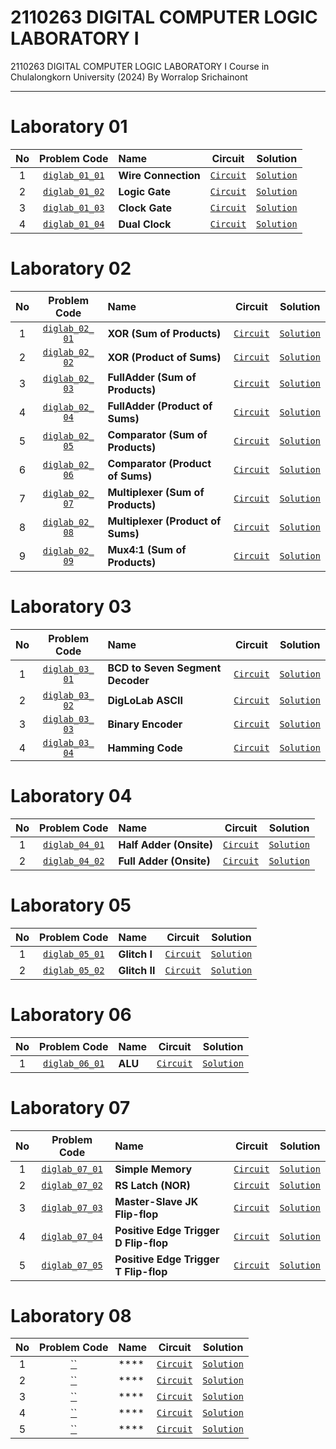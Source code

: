 # 2110263 DIGITAL COMPUTER LOGIC LABORATORY I
2110263 DIGITAL COMPUTER LOGIC LABORATORY I Course in Chulalongkorn University (2024) By Worralop Srichainont

---

# Laboratory 01
| No | Problem Code | Name | Circuit | Solution |
| :---: | :---: | :--- | :---: | :---: |
| 1 | [`diglab_​01_​01`](https://drive.google.com/file/d/1Gn-hov5iGPHokrjBNkY5xGgCXVn0SdoW/view?usp=drive_link) | **Wire Connection** | [`Circuit`](https://github.com/reisenx/2110263-DIG-LOGIC-LAB-I/blob/main/Lab%2001/diglab_01_01/diglab_01_01.dig) | [`Solution`](https://github.com/reisenx/2110263-DIG-LOGIC-LAB-I/blob/main/Lab%2001/diglab_01_01/diglab_01_01_sol.md) |
| 2 | [`diglab_​01_​02`](https://drive.google.com/file/d/1ECKTJ3_2rWUxxlB6zigvz5GRagNEbqDO/view?usp=drive_link) | **Logic Gate** | [`Circuit`](https://github.com/reisenx/2110263-DIG-LOGIC-LAB-I/blob/main/Lab%2001/diglab_01_02/diglab_01_02.dig) | [`Solution`](https://github.com/reisenx/2110263-DIG-LOGIC-LAB-I/blob/main/Lab%2001/diglab_01_02/diglab_01_02_sol.md) |
| 3 | [`diglab_​01_​03`](https://drive.google.com/file/d/10cgeXQqJvZJO_8lcn8iLhOKXUANPU1IW/view?usp=drive_link) | **Clock Gate** | [`Circuit`](https://github.com/reisenx/2110263-DIG-LOGIC-LAB-I/blob/main/Lab%2001/diglab_01_03/diglab_01_03.dig) | [`Solution`](https://github.com/reisenx/2110263-DIG-LOGIC-LAB-I/blob/main/Lab%2001/diglab_01_03/diglab_01_03_sol.md) |
| 4 | [`diglab_​01_​04`](https://drive.google.com/file/d/1udbvVFgOMJW1BoB1krBcbFyXEP_90eTK/view?usp=drive_link) | **Dual Clock** | [`Circuit`](https://github.com/reisenx/2110263-DIG-LOGIC-LAB-I/blob/main/Lab%2001/diglab_01_04/diglab_01_04.dig) | [`Solution`](https://github.com/reisenx/2110263-DIG-LOGIC-LAB-I/blob/main/Lab%2001/diglab_01_04/diglab_01_04_sol.md) |

# Laboratory 02
| No | Problem Code | Name | Circuit | Solution |
| :---: | :---: | :--- | :---: | :---: |
| 1 | [`diglab_​02_​01`](https://drive.google.com/file/d/1X58ZSczfBssWzQGDQZVs-rJgAqAgLOG5/view?usp=drive_link) | **XOR (Sum of Products)** | [`Circuit`](https://github.com/reisenx/2110263-DIG-LOGIC-LAB-I/blob/main/Lab%2002/diglab_02_01/diglab_02_01.dig) | [`Solution`](https://github.com/reisenx/2110263-DIG-LOGIC-LAB-I/blob/main/Lab%2002/diglab_02_01/diglab_02_01_sol.md) |
| 2 | [`diglab_​02_​02`](https://drive.google.com/file/d/12nkSeHxiNem1i3mO-BABmvpC8ueVb1ZY/view?usp=drive_link) | **XOR (Product of Sums)** | [`Circuit`](https://github.com/reisenx/2110263-DIG-LOGIC-LAB-I/blob/main/Lab%2002/diglab_02_02/diglab_02_02.dig) | [`Solution`](https://github.com/reisenx/2110263-DIG-LOGIC-LAB-I/blob/main/Lab%2002/diglab_02_02/diglab_02_02_sol.md) |
| 3 | [`diglab_​02_​03`](https://drive.google.com/file/d/1W0zyqn9E_a2-WQ19l-L3xpcZyvcE8bzV/view?usp=drive_link) | **FullAdder (Sum of Products)** | [`Circuit`](https://github.com/reisenx/2110263-DIG-LOGIC-LAB-I/blob/main/Lab%2002/diglab_02_03/diglab_02_03.dig) | [`Solution`](https://github.com/reisenx/2110263-DIG-LOGIC-LAB-I/blob/main/Lab%2002/diglab_02_03/diglab_02_03_sol.md) |
| 4 | [`diglab_​02_​04`](https://drive.google.com/file/d/16HCbbrqRba3GJ2d0AD0ZKvdQQFeRKjz1/view?usp=drive_link) | **FullAdder (Product of Sums)** | [`Circuit`](https://github.com/reisenx/2110263-DIG-LOGIC-LAB-I/blob/main/Lab%2002/diglab_02_04/diglab_02_04.dig) | [`Solution`](https://github.com/reisenx/2110263-DIG-LOGIC-LAB-I/blob/main/Lab%2002/diglab_02_04/diglab_02_04_sol.md) |
| 5 | [`diglab_​02_​05`](https://drive.google.com/file/d/1Sne5lBG-NsupPsBlxRyze35h4b-5ZpJw/view?usp=drive_link) | **Comparator (Sum of Products)** | [`Circuit`](https://github.com/reisenx/2110263-DIG-LOGIC-LAB-I/blob/main/Lab%2002/diglab_02_05/diglab_02_05.dig) | [`Solution`](https://github.com/reisenx/2110263-DIG-LOGIC-LAB-I/blob/main/Lab%2002/diglab_02_05/diglab_02_05_sol.md) |
| 6 | [`diglab_​02_​06`](https://drive.google.com/file/d/1fzbXE230PaqTj0PeoZD5sVsxrSNBx3O4/view?usp=drive_link) | **Comparator (Product of Sums)** | [`Circuit`](https://github.com/reisenx/2110263-DIG-LOGIC-LAB-I/blob/main/Lab%2002/diglab_02_06/diglab_02_06.dig) | [`Solution`](https://github.com/reisenx/2110263-DIG-LOGIC-LAB-I/blob/main/Lab%2002/diglab_02_06/diglab_02_06_sol.md) |
| 7 | [`diglab_​02_​07`](https://drive.google.com/file/d/1hbqErgX2DjF8mVMXwD9yQRe7qE2FMo8i/view?usp=drive_link) | **Multiplexer (Sum of Products)** | [`Circuit`](https://github.com/reisenx/2110263-DIG-LOGIC-LAB-I/blob/main/Lab%2002/diglab_02_07/diglab_02_07.dig) | [`Solution`](https://github.com/reisenx/2110263-DIG-LOGIC-LAB-I/blob/main/Lab%2002/diglab_02_07/diglab_02_07_sol.md) |
| 8 | [`diglab_​02_​08`](https://drive.google.com/file/d/1cgN1CoPt-9dDRTEL3GCghg49iHBdRUZr/view?usp=drive_link) | **Multiplexer (Product of Sums)** | [`Circuit`](https://github.com/reisenx/2110263-DIG-LOGIC-LAB-I/blob/main/Lab%2002/diglab_02_08/diglab_02_08.dig) | [`Solution`](https://github.com/reisenx/2110263-DIG-LOGIC-LAB-I/blob/main/Lab%2002/diglab_02_08/diglab_02_08_sol.md) |
| 9 | [`diglab_​02_​09`](https://drive.google.com/file/d/1ngDn0xtNYtUdcPsC_CHHoyIEIOocsJhk/view?usp=drive_link) | **Mux4:1 (Sum of Products)** | [`Circuit`](https://github.com/reisenx/2110263-DIG-LOGIC-LAB-I/blob/main/Lab%2002/diglab_02_09/diglab_02_09.dig) | [`Solution`](https://github.com/reisenx/2110263-DIG-LOGIC-LAB-I/blob/main/Lab%2002/diglab_02_09/diglab_02_09_sol.md) |

# Laboratory 03
| No | Problem Code | Name | Circuit | Solution |
| :---: | :---: | :--- | :---: | :---: |
| 1 | [`diglab_​03_​01`](https://drive.google.com/file/d/1RNgGcbrlr_2TEe9lUSFqrZRoutLsefec/view?usp=drive_link) | **BCD to Seven Segment Decoder** | [`Circuit`](https://github.com/reisenx/2110263-DIG-LOGIC-LAB-I/blob/main/Lab%2003/diglab_03_01/diglab_03_01.dig) | [`Solution`](https://github.com/reisenx/2110263-DIG-LOGIC-LAB-I/blob/main/Lab%2003/diglab_03_01/diglab_03_01_sol.md) |
| 2 | [`diglab_​03_​02`](https://drive.google.com/file/d/1BbsC5Ryw0RFujVEcTSQpyouxt5kUDM7x/view?usp=drive_link) | **DigLoLab ASCII** | [`Circuit`](https://github.com/reisenx/2110263-DIG-LOGIC-LAB-I/blob/main/Lab%2003/diglab_03_02/diglab_03_02.dig) | [`Solution`](https://github.com/reisenx/2110263-DIG-LOGIC-LAB-I/blob/main/Lab%2003/diglab_03_02/diglab_03_02_sol.md) |
| 3 | [`diglab_​03_​03`](https://drive.google.com/file/d/1PdtybBFUd54dPD3jE8pDVD9fWMSMbsdZ/view?usp=drive_link) | **Binary Encoder** | [`Circuit`](https://github.com/reisenx/2110263-DIG-LOGIC-LAB-I/blob/main/Lab%2003/diglab_03_03/diglab_03_03.dig) | [`Solution`](https://github.com/reisenx/2110263-DIG-LOGIC-LAB-I/blob/main/Lab%2003/diglab_03_03/diglab_03_03_sol.md) |
| 4 | [`diglab_​03_​04`](https://drive.google.com/file/d/1KsU_OyQdPX_kcYIvL20WfOx6rToq5-o-/view?usp=drive_link) | **Hamming Code** | [`Circuit`](https://github.com/reisenx/2110263-DIG-LOGIC-LAB-I/blob/main/Lab%2003/diglab_03_04/diglab_03_04.dig) | [`Solution`](https://github.com/reisenx/2110263-DIG-LOGIC-LAB-I/blob/main/Lab%2003/diglab_03_04/diglab_03_04_sol.md) |

# Laboratory 04
| No | Problem Code | Name | Circuit | Solution |
| :---: | :---: | :--- | :---: | :---: |
| 1 | [`diglab_04_01`](https://drive.google.com/file/d/1cWwg5P7O8KAnXi60t8aw2gi7A2KyzH53/view?usp=drive_link) | **Half Adder (Onsite)** | [`Circuit`](https://github.com/reisenx/2110263-DIG-LOGIC-LAB-I/blob/main/Lab%2004/diglab_04_01/Half_Adder_7400.dig) | [`Solution`](https://github.com/reisenx/2110263-DIG-LOGIC-LAB-I/blob/main/Lab%2004/diglab_04_01/diglab_04_01_sol.md) |
| 2 | [`diglab_04_02`](https://drive.google.com/file/d/1cWwg5P7O8KAnXi60t8aw2gi7A2KyzH53/view?usp=drive_link) | **Full Adder (Onsite)** | [`Circuit`](https://github.com/reisenx/2110263-DIG-LOGIC-LAB-I/blob/main/Lab%2004/diglab_04_02/Full_Adder_7400.dig) | [`Solution`](https://github.com/reisenx/2110263-DIG-LOGIC-LAB-I/blob/main/Lab%2004/diglab_04_02/diglab_04_02_sol.md) |

# Laboratory 05
| No | Problem Code | Name | Circuit | Solution |
| :---: | :---: | :--- | :---: | :---: |
| 1 | [`diglab_05_01`](https://drive.google.com/file/d/1-pgU_dNTRe6GDTKPcwK-nZ2icEwXbQET/view?usp=drive_link) | **Glitch I** | [`Circuit`](https://github.com/reisenx/2110263-DIG-LOGIC-LAB-I/blob/main/Lab%2005/diglab_05_01/diglab_05_01.dig) | [`Solution`](https://github.com/reisenx/2110263-DIG-LOGIC-LAB-I/blob/main/Lab%2005/diglab_05_01/diglab_05_01_sol.md) |
| 2 | [`diglab_05_02`](https://drive.google.com/file/d/1rwpKxKqkvpPQrHwt-uyCA7oQgyZU3fYO/view?usp=drive_link) | **Glitch II** | [`Circuit`](https://github.com/reisenx/2110263-DIG-LOGIC-LAB-I/blob/main/Lab%2005/diglab_05_02/diglab_05_02.dig) | [`Solution`](https://github.com/reisenx/2110263-DIG-LOGIC-LAB-I/blob/main/Lab%2005/diglab_05_02/diglab_05_02_sol.md) |

# Laboratory 06
| No | Problem Code | Name | Circuit | Solution |
| :---: | :---: | :--- | :---: | :---: |
| 1 | [`diglab_06_01`]() | **ALU** | [`Circuit`]() | [`Solution`]() |

# Laboratory 07
| No | Problem Code | Name | Circuit | Solution |
| :---: | :---: | :--- | :---: | :---: |
| 1 | [`diglab_07_01`]() | **Simple Memory** | [`Circuit`]() | [`Solution`]() |
| 2 | [`diglab_07_02`]() | **RS Latch (NOR)** | [`Circuit`]() | [`Solution`]() |
| 3 | [`diglab_07_03`]() | **Master-Slave JK Flip-flop** | [`Circuit`]() | [`Solution`]() |
| 4 | [`diglab_07_04`]() | **Positive Edge Trigger D Flip-flop** | [`Circuit`]() | [`Solution`]() |
| 5 | [`diglab_07_05`]() | **Positive Edge Trigger T Flip-flop** | [`Circuit`]() | [`Solution`]() |

# Laboratory 08
| No | Problem Code | Name | Circuit | Solution |
| :---: | :---: | :--- | :---: | :---: |
| 1 | [``]() | **** | [`Circuit`]() | [`Solution`]() |
| 2 | [``]() | **** | [`Circuit`]() | [`Solution`]() |
| 3 | [``]() | **** | [`Circuit`]() | [`Solution`]() |
| 4 | [``]() | **** | [`Circuit`]() | [`Solution`]() |
| 5 | [``]() | **** | [`Circuit`]() | [`Solution`]() |
